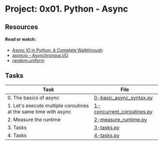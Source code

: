 # Project: 0x01. Python - Async

## Resources

#### Read or watch:

- [Async IO in Python: A Complete Walkthrough](https://intranet.alxswe.com/rltoken/zYkXScziW1D5rNdNEvObjQ)
- [asyncio - Asynchronous I/O](https://intranet.alxswe.com/rltoken/aZUO4GiWHbPIrVBIwptFAw)
- [random.uniform](https://intranet.alxswe.com/rltoken/72mVf1s8rx2ih_U2WjBmaA)

## Tasks

| Task                                                             | File                                                       |
| ---------------------------------------------------------------- | ---------------------------------------------------------- |
| 0. The basics of async                                           | [0-basic_async_syntax.py](./0-basic_async_syntax.py)       |
| 1. Let's execute multiple coroutines at the same time with async | [1-concurrent_coroutines.py](./1-concurrent_coroutines.py) |
| 2. Measure the runtime                                           | [2-measure_runtime.py](./2-measure_runtime.py)             |
| 3. Tasks                                                         | [3-tasks.py](./3-tasks.py)                                 |
| 4. Tasks                                                         | [4-tasks.py](./4-tasks.py)                                 |

